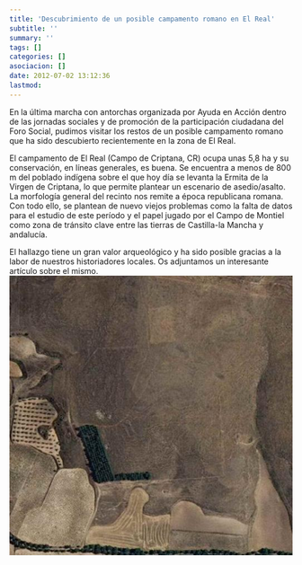 ```yaml
---
title: 'Descubrimiento de un posible campamento romano en El Real'
subtitle: ''
summary: ''
tags: []
categories: []
asociacion: []
date: 2012-07-02 13:12:36
lastmod:
---
```


En la última marcha con antorchas organizada por Ayuda en Acción dentro de las jornadas sociales y de promoción de la participación ciudadana del Foro Social, pudimos visitar los restos de un posible campamento romano que ha sido descubierto recientemente en la zona de El Real.

El campamento de El Real (Campo de Criptana, CR) ocupa unas 5,8 ha y su conservación, en líneas generales, es buena. Se encuentra a menos de 800 m del poblado indígena sobre el que hoy día se levanta la Ermita de la Virgen de
Criptana, lo que permite plantear un escenario de asedio/asalto. La morfología
general del recinto nos remite a época republicana romana. Con todo ello, se plantean de nuevo viejos problemas como la falta de datos para el estudio de este período y el papel jugado por el Campo de Montiel como zona de tránsito clave entre las tierras de Castilla-la Mancha y andalucía.

El hallazgo tiene un gran valor arqueológico y ha sido posible gracias a la labor de nuestros historiadores locales. Os adjuntamos un interesante artículo sobre el mismo. 
<img src="img/campamento_romano_el_real_1.jpg#cente" alt="" width="510">


